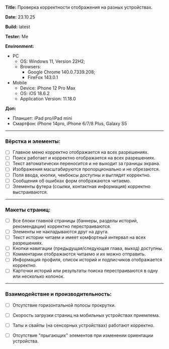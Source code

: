 **Title:** Проверка корректности отображения на разных устройствах.

**Date:** 23.10.25

**Build:** latest

**Tester:** Me

**Environment:** 
* PC
    * OS: Windows 11, Version 22H2; 
    * Browsers: 
        * Google Chrome 140.0.7339.208;
        * FireFox 143.0.1
* Mobile
    * Device: iPhone 12 Pro Max
    * OS: iOS 18.6.2
    * Application Version: 11.18.0

**Доп:**
* Планшет: iPad pro/iPad mini 
* Смартфон: iPhone 14pro, iPhone 6/7/8 Plus, Galaxy S5 


---

### Вёрстка и элементы:
- [ ] Главное меню корректно отображается на всех разрешениях.
- [ ] Поиск работает и корректно отображается на всех разрешениях.
- [ ] Текст автоматически переносится и не выходит за границы экрана.
- [ ] Изображения масштабируются пропорционально и не обрезаются.
- [ ] Поля ввода, кнопки, чекбоксы доступны и выглядят корректно.
- [ ] Сообщения об ошибках форм отображаются читаемо.
- [ ] Элементы футера (ссылки, контактная информация) корректно выстраиваются.

---

### Макеты страниц:
- [ ] Все блоки главной страницы (баннеры, разделы историй, рекомендации) корректно перестраиваются.
- [ ] Элементы не накладываются друг на друга.
- [ ] Текст истории читаем и имеет комфортный интервал на всех разрешениях.
- [ ] Кнопки навигации (предыдущая/следующая глава, выход) доступны.
- [ ] Комментарии отображаются читаемо и их можно отправить.
- [ ] Информация профиля, список историй и подписчиков отображается корректно.
- [ ] Карточки историй или результаты поиска перестраиваются в одну или несколько колонок.

---

### Взаимодействие и производительность:
- [ ] Отсутствие горизонтальной полосы прокрутки.
- [ ] Скорость загрузки страниц на мобильных устройствах приемлема.
- [ ] Тапы и свайпы (на сенсорных устройствах) работают корректно.
- [ ] Отсутствие "прыгающих" элементов при изменении ориентации устройства.

